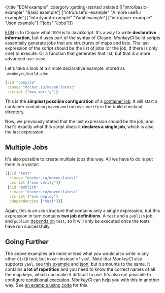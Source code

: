 {:title "EDN example"
 :category :getting-started
 :related [["intro/basic-example" "Basic example"]
           ["intro/useful-example" "A more useful example"]
           ["intro/yaml-example" "Yaml example"]
           ["intro/json-example" "Json example"]
	   ["jobs" "Jobs"]]}

[EDN](https://github.com/edn-format/edn) is to Clojure what `JSON` is to JavaScript.
It's a way to write **declarative information**, but it uses part of the syntax of
Clojure.  *MonkeyCI* build scripts essentially generate jobs that are structures
of maps and lists.  The last expression of the script should be the list of jobs
(or the job, if there is only one) to execute.  Or a function that generates that
list, but that is a more advanced use-case.

Let's take a look at a simple declarative example, stored as `.monkeyci/build.edn`:

```clojure
{:id "compile"
 :image "docker.io/maven:latest"
 :script ["mvn verify"]}
```

This is the **simplest possible configuration** of a [container job](jobs).  It will
start a container containing `maven` and run `mvn verify` in the build checkout
directory.

Now, we previously stated that the last expression should be the job, and that's
exactly what this script does: it **declares a single job**, which is also the
last expression.

## Multiple Jobs

It's also possible to create multiple jobs this way.  All we have to do is put them
in a vector:

```clojure
[{:id "test"
  :image "docker.io/maven:latest"
  :script ["mvn verify"]}
 {:id "publish"
  :image "docker.io/maven:latest"
  :script ["mvn deploy"]
  :dependencies ["test"]}]
```

Again, this is an `edn` structure that contains only a single expression, but this
expression in turn contains **two job definitions**.  A `test` and a `publish` job,
and `publish` [depends on](jobs) `test`, so it will only be executed once the tests
have run successfully.

## Going Further

The above examples are more or less what you would also write in any other `CI/CD`
tool, but in `edn` instead of `yaml`.  Note that *MonkeyCI* also supports `yaml`,
see [this example](intro/yaml-example) and [json](intro/json-example), but it amounts
to the same.  It contains **a lot of repetition** and you need to know the correct names
of all the map keys, which can make it difficult to use.  It's also not possible to
configure [conditional execution](conditions).  *MonkeyCI* can help you with this
in another way.  See [an example using code](intro/basic-example) for this.